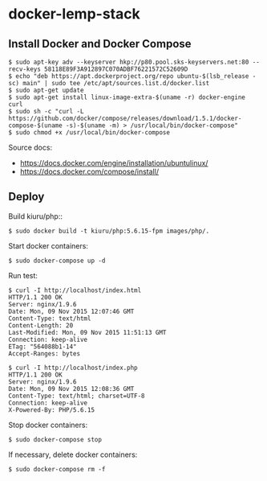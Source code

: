 # docker-lemp-stack

## Install Docker and Docker Compose

	$ sudo apt-key adv --keyserver hkp://p80.pool.sks-keyservers.net:80 --recv-keys 58118E89F3A912897C070ADBF76221572C52609D
	$ echo "deb https://apt.dockerproject.org/repo ubuntu-$(lsb_release -sc) main" | sudo tee /etc/apt/sources.list.d/docker.list
	$ sudo apt-get update
	$ sudo apt-get install linux-image-extra-$(uname -r) docker-engine curl
	$ sudo sh -c "curl -L https://github.com/docker/compose/releases/download/1.5.1/docker-compose-$(uname -s)-$(uname -m) > /usr/local/bin/docker-compose"
	$ sudo chmod +x /usr/local/bin/docker-compose

Source docs:
- https://docs.docker.com/engine/installation/ubuntulinux/
- https://docs.docker.com/compose/install/

## Deploy

Build kiuru/php:<tag>:

	$ sudo docker build -t kiuru/php:5.6.15-fpm images/php/.

Start docker containers:

	$ sudo docker-compose up -d

Run test:

	$ curl -I http://localhost/index.html
	HTTP/1.1 200 OK
	Server: nginx/1.9.6
	Date: Mon, 09 Nov 2015 12:07:46 GMT
	Content-Type: text/html
	Content-Length: 20
	Last-Modified: Mon, 09 Nov 2015 11:51:13 GMT
	Connection: keep-alive
	ETag: "564088b1-14"
	Accept-Ranges: bytes

	$ curl -I http://localhost/index.php
	HTTP/1.1 200 OK
	Server: nginx/1.9.6
	Date: Mon, 09 Nov 2015 12:08:36 GMT
	Content-Type: text/html; charset=UTF-8
	Connection: keep-alive
	X-Powered-By: PHP/5.6.15

Stop docker containers:

	$ sudo docker-compose stop

If necessary, delete docker containers:

	$ sudo docker-compose rm -f
